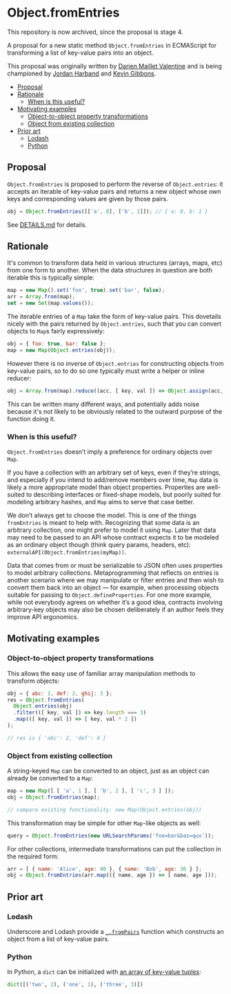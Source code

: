 # Object.fromEntries

This repository is now archived, since the proposal is stage 4.

A proposal for a new static method `Object.fromEntries` in ECMAScript for transforming a list of key-value pairs into an object.

This proposal was originally written by [Darien Maillet Valentine](https://github.com/bathos) and is being championed by [Jordan Harband](https://github.com/ljharb) and [Kevin Gibbons](https://github.com/bakkot).

<!-- MarkdownTOC autolink=true -->

- [Proposal](#proposal)
- [Rationale](#rationale)
  - [When is this useful?](#when-is-this-useful)
- [Motivating examples](#motivating-examples)
  - [Object-to-object property transformations](#object-to-object-property-transformations)
  - [Object from existing collection](#object-from-existing-collection)
- [Prior art](#prior-art)
  - [Lodash](#lodash)
  - [Python](#python)

<!-- /MarkdownTOC -->

## Proposal

`Object.fromEntries` is proposed to perform the reverse of `Object.entries`: it accepts an iterable of key-value pairs and returns a new object whose own keys and corresponding values are given by those pairs.

```js
obj = Object.fromEntries([['a', 0], ['b', 1]]); // { a: 0, b: 1 }
```

See [DETAILS.md](https://github.com/bakkot/object-from-entries/blob/master/DETAILS.md) for details.


## Rationale

It's common to transform data held in various structures (arrays, maps, etc) from one form to another. When the data structures in question are both iterable this is typically simple:

```js
map = new Map().set('foo', true).set('bar', false);
arr = Array.from(map);
set = new Set(map.values());
```

The iterable entries of a `Map` take the form of key-value pairs. This dovetails nicely with the pairs returned by `Object.entries`, such that you can convert objects to `Map`s fairly expressively:

```js
obj = { foo: true, bar: false };
map = new Map(Object.entries(obj));
```

However there is no inverse of `Object.entries` for constructing objects from key-value pairs, so to do so one typically must write a helper or inline reducer:

```js
obj = Array.from(map).reduce((acc, [ key, val ]) => Object.assign(acc, { [key]: val }), {});
```

This can be written many different ways, and potentially adds noise because it's not likely to be obviously related to the outward purpose of the function doing it.

### When is this useful?

`Object.fromEntries` doesn’t imply a preference for ordinary objects over `Map`.

If you have a collection with an arbitrary set of keys, even if they’re strings,
and especially if you intend to add/remove members over time, `Map` data is
likely a more appropriate model than object properties. Properties are
well-suited to describing interfaces or fixed-shape models, but poorly suited
for modeling arbitrary hashes, and `Map` aims to serve that case better.

We don’t always get to choose the model. This is one of the things `fromEntries`
is meant to help with. Recognizing that some data is an arbitrary collection,
one might prefer to model it using `Map`. Later that data may need to be passed
to an API whose contract expects it to be modeled as an ordinary object though
(think query params, headers, etc): `externalAPI(Object.fromEntries(myMap))`.

Data that comes from or must be serializable to JSON often uses properties to
model arbitrary collections. Metaprogramming that reflects on entries is another
scenario where we may manipulate or filter entries and then wish to convert them
back into an object — for example, when processing objects suitable for passing
to `Object.defineProperties`. For one more example, while not everybody agrees
on whether it’s a good idea, contracts involving arbitrary-key objects may also
be chosen deliberately if an author feels they improve API ergonomics.

## Motivating examples

### Object-to-object property transformations

This allows the easy use of familiar array manipulation methods to transform objects:

```js
obj = { abc: 1, def: 2, ghij: 3 };
res = Object.fromEntries(
  Object.entries(obj)
  .filter(([ key, val ]) => key.length === 3)
  .map(([ key, val ]) => [ key, val * 2 ])
);

// res is { 'abc': 2, 'def': 4 }
```

### Object from existing collection

A string-keyed `Map` can be converted to an object, just as an object can already be converted to a `Map`:

```js
map = new Map([ [ 'a', 1 ], [ 'b', 2 ], [ 'c', 3 ] ]);
obj = Object.fromEntries(map);

// compare existing functionality: new Map(Object.entries(obj))
```

This transformation may be simple for other `Map`-like objects as well:

```js
query = Object.fromEntries(new URLSearchParams('foo=bar&baz=qux'));
```

For other collections, intermediate transformations can put the collection in the required form:

```js
arr = [ { name: 'Alice', age: 40 }, { name: 'Bob', age: 36 } ];
obj = Object.fromEntries(arr.map(({ name, age }) => [ name, age ]));
```

## Prior art

### Lodash

Underscore and Lodash provide a [`_.fromPairs`](https://lodash.com/docs/4.17.4#fromPairs) function which constructs an object from a list of key-value pairs.

### Python

In Python, a `dict` can be initialized with [an array of key-value tuples](https://docs.python.org/3/library/stdtypes.html#dict):

```python
dict([('two', 2), ('one', 1), ('three', 3)])
```
